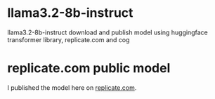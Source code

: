 # llama3.2-8b-instruct
llama3.2-8b-instruct download and publish model using huggingface transformer library, replicate.com and cog

# replicate.com public model
I published the model here on [replicate.com](https://replicate.com/qubit999/llama3.2-8b-instruct).